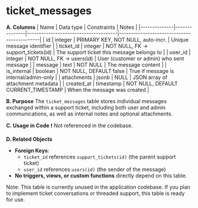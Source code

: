 # ticket_messages

**A. Columns**
| Name         | Data type      | Constraints                          | Notes                                      |
|--------------|---------------|--------------------------------------|--------------------------------------------|
| id           | integer       | PRIMARY KEY, NOT NULL, auto-incr.    | Unique message identifier                  |
| ticket_id    | integer       | NOT NULL, FK → support_tickets(id)   | The support ticket this message belongs to  |
| user_id      | integer       | NOT NULL, FK → users(id)             | User (customer or admin) who sent message   |
| message      | text          | NOT NULL                             | The message content                        |
| is_internal  | boolean       | NOT NULL, DEFAULT false              | True if message is internal/admin-only      |
| attachments  | jsonb         | NULL                                 | JSON array of attachment metadata           |
| created_at   | timestamp     | NOT NULL, DEFAULT CURRENT_TIMESTAMP  | When the message was created                |

**B. Purpose**
The `ticket_messages` table stores individual messages exchanged within a support ticket, including both user and admin communications, as well as internal notes and optional attachments.

**C. Usage in Code**
❗ Not referenced in the codebase.

**D. Related Objects**
- **Foreign Keys**:
  - `ticket_id` references `support_tickets(id)` (the parent support ticket)
  - `user_id` references `users(id)` (the sender of the message)
- **No triggers, views, or custom functions** directly depend on this table.

Note:
This table is currently unused in the application codebase. If you plan to implement ticket conversations or threaded support, this table is ready for use.